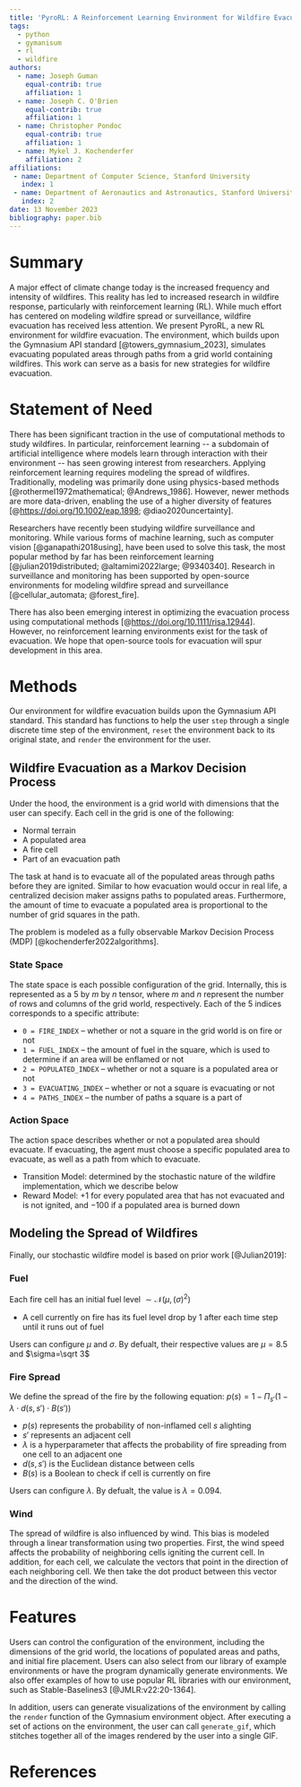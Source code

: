```yaml
---
title: 'PyroRL: A Reinforcement Learning Environment for Wildfire Evacuation'
tags:
  - python
  - gymanisum
  - rl
  - wildfire
authors:
  - name: Joseph Guman
    equal-contrib: true
    affiliation: 1
  - name: Joseph C. O'Brien
    equal-contrib: true
    affiliation: 1
  - name: Christopher Pondoc
    equal-contrib: true
    affiliation: 1
  - name: Mykel J. Kochenderfer
    affiliation: 2
affiliations:
 - name: Department of Computer Science, Stanford University
   index: 1
 - name: Department of Aeronautics and Astronautics, Stanford University
   index: 2
date: 13 November 2023
bibliography: paper.bib
---
```


# Summary

A major effect of climate change today is the increased frequency and intensity of wildfires. This reality has led to increased research in wildfire response, particularly with reinforcement learning (RL). While much effort has centered on modeling wildfire spread or surveillance, wildfire evacuation has received less attention. We present PyroRL, a new RL environment for wildfire evacuation. The environment, which builds upon the Gymnasium API standard [@towers_gymnasium_2023], simulates evacuating populated areas through paths from a grid world containing wildfires. This work can serve as a basis for new strategies for wildfire evacuation.

# Statement of Need

There has been significant traction in the use of computational methods to study wildfires. In particular, reinforcement learning -- a subdomain of artificial intelligence where models learn through interaction with their environment -- has seen growing interest from researchers. Applying reinforcement learning requires modeling the spread of wildfires. Traditionally, modeling was primarily done using physics-based methods [@rothermel1972mathematical; @Andrews_1986]. However, newer methods are more data-driven, enabling the use of a higher diversity of features [@https://doi.org/10.1002/eap.1898; @diao2020uncertainty].

Researchers have recently been studying wildfire surveillance and monitoring. While various forms of machine learning, such as computer vision [@ganapathi2018using], have been used to solve this task, the most popular method by far has been reinforcement learning [@julian2019distributed; @altamimi2022large; @9340340]. Research in surveillance and monitoring has been supported by open-source environments for modeling wildfire spread and surveillance [@cellular_automata; @forest_fire].

There has also been emerging interest in optimizing the evacuation process using computational methods [@https://doi.org/10.1111/risa.12944]. However, no reinforcement learning environments exist for the task of evacuation. We hope that open-source tools for evacuation will spur development in this area.

# Methods

Our environment for wildfire evacuation builds upon the Gymnasium API standard. This standard has functions to help the user `step` through a single discrete time step of the environment, `reset` the environment back to its original state, and `render` the environment for the user.

## Wildfire Evacuation as a Markov Decision Process

Under the hood, the environment is a grid world with dimensions that the user can specify. Each cell in the grid is one of the following:

- Normal terrain
- A populated area
- A fire cell
- Part of an evacuation path

The task at hand is to evacuate all of the populated areas through paths before they are ignited. Similar to how evacuation would occur in real life, a centralized decision maker assigns paths to populated areas. Furthermore, the amount of time to evacuate a populated area is proportional to the number of grid squares in the path.

The problem is modeled as a fully observable Markov Decision Process (MDP) [@kochenderfer2022algorithms].
 
### State Space

The state space is each possible configuration of the grid. Internally, this is represented as a $5$ by $m$ by $n$ tensor, where $m$ and $n$ represent the number of rows and columns of the grid world, respectively. Each of the $5$ indices corresponds to a specific attribute:

- `0 = FIRE_INDEX` – whether or not a square in the grid world is on fire or not
- `1 = FUEL_INDEX` – the amount of fuel in the square, which is used to determine if an area will be enflamed or not
- `2 = POPULATED_INDEX` – whether or not a square is a populated area or not
- `3 = EVACUATING_INDEX` – whether or not a square is evacuating or not
- `4 = PATHS_INDEX` – the number of paths a square is a part of

### Action Space
The action space describes whether or not a populated area should evacuate. If evacuating, the agent must choose a specific populated area to evacuate, as well as a path from which to evacuate.

- Transition Model: determined by the stochastic nature of the wildfire implementation, which we describe below
- Reward Model: $+1$ for every populated area that has not evacuated and is not ignited, and $-100$ if a populated area is burned down

## Modeling the Spread of Wildfires

Finally, our stochastic wildfire model is based on prior work [@Julian2019]:

### Fuel

Each fire cell has an initial fuel level $\sim \mathcal{N}(\mu, \, (\sigma)^{2})$

- A cell currently on fire has its fuel level drop by $1$ after each time step until it runs out of fuel

Users can configure $\mu$ and $\sigma$. By defualt, their respective values are $\mu=8.5$ and $\sigma=\sqrt 3$

### Fire Spread

We define the spread of the fire by the following equation: $p(s)=1-\Pi_{s'}(1 - \lambda \cdot d(s,s') \cdot B(s'))$

- $p(s)$ represents the probability of non-inflamed cell $s$ alighting
- $s'$ represents an adjacent cell
- $\lambda$ is a hyperparameter that affects the probability of fire spreading from one cell to an adjacent one
- $d(s,s')$ is the Euclidean distance between cells
- $B(s)$ is a Boolean to check if cell is currently on fire

Users can configure $\lambda$. By defualt, the value is $\lambda=0.094$.

### Wind

The spread of wildfire is also influenced by wind. This bias is modeled through a linear transformation using two properties. First, the wind speed affects the probability of neighboring cells igniting the current cell. In addition, for each cell, we calculate the vectors that point in the direction of each neighboring cell. We then take the dot product between this vector and the direction of the wind.

# Features

Users can control the configuration of the environment, including the dimensions of the grid world, the locations of populated areas and paths, and initial fire placement. Users can also select from our library of example environments or have the program dynamically generate environments. We also offer examples of how to use popular RL libraries with our environment, such as Stable-Baselines3 [@JMLR:v22:20-1364].

In addition, users can generate visualizations of the environment by calling the `render` function of the Gymnasium environment object. After executing a set of actions on the environment, the user can call `generate_gif`, which stitches together all of the images rendered by the user into a single GIF.

# References
